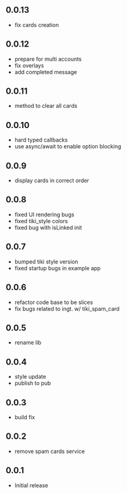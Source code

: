 ## 0.0.13

* fix cards creation

## 0.0.12

* prepare for multi accounts
* fix overlays
* add completed message

## 0.0.11

* method to clear all cards

## 0.0.10

* hard typed callbacks
* use async/await to enable option blocking

## 0.0.9

* display cards in correct order

## 0.0.8

* fixed UI rendering bugs
* fixed tiki_style colors
* fixed bug with isLinked init

## 0.0.7

* bumped tiki style version
* fixed startup bugs in example app

## 0.0.6

* refactor code base to be slices
* fix bugs related to ingt. w/ tiki_spam_card

## 0.0.5

* rename lib

## 0.0.4

* style update
* publish to pub

## 0.0.3

* build fix

## 0.0.2

* remove spam cards service

## 0.0.1

* Initial release
